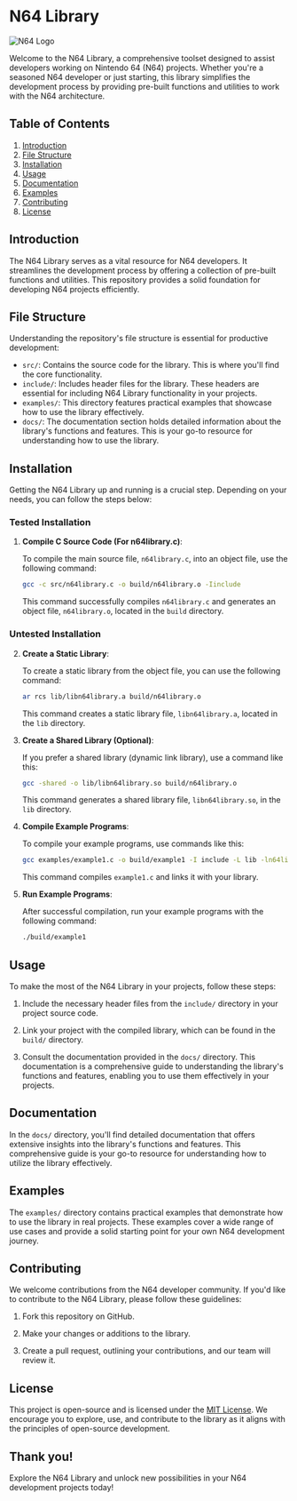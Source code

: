 # N64 Library

![N64 Logo](https://github.com/Degamisu/N64-Library/assets/149022474/2f5f5a98-5190-46ca-82ff-692349cb7b6a)

Welcome to the N64 Library, a comprehensive toolset designed to assist developers working on Nintendo 64 (N64) projects. Whether you're a seasoned N64 developer or just starting, this library simplifies the development process by providing pre-built functions and utilities to work with the N64 architecture.

## Table of Contents

1. [Introduction](#introduction)
2. [File Structure](#file-structure)
3. [Installation](#installation)
4. [Usage](#usage)
5. [Documentation](#documentation)
6. [Examples](#examples)
7. [Contributing](#contributing)
8. [License](#license)

## Introduction

The N64 Library serves as a vital resource for N64 developers. It streamlines the development process by offering a collection of pre-built functions and utilities. This repository provides a solid foundation for developing N64 projects efficiently.

## File Structure

Understanding the repository's file structure is essential for productive development:

- `src/`: Contains the source code for the library. This is where you'll find the core functionality.
- `include/`: Includes header files for the library. These headers are essential for including N64 Library functionality in your projects.
- `examples/`: This directory features practical examples that showcase how to use the library effectively.
- `docs/`: The documentation section holds detailed information about the library's functions and features. This is your go-to resource for understanding how to use the library.

## Installation

Getting the N64 Library up and running is a crucial step. Depending on your needs, you can follow the steps below:

### Tested Installation

1. **Compile C Source Code (For n64library.c)**:

   To compile the main source file, `n64library.c`, into an object file, use the following command:
   
   ```bash
   gcc -c src/n64library.c -o build/n64library.o -Iinclude
   ```

   This command successfully compiles `n64library.c` and generates an object file, `n64library.o`, located in the `build` directory.

### Untested Installation

2. **Create a Static Library**:

   To create a static library from the object file, you can use the following command:

   ```bash
   ar rcs lib/libn64library.a build/n64library.o
   ```

   This command creates a static library file, `libn64library.a`, located in the `lib` directory.

3. **Create a Shared Library (Optional)**:

   If you prefer a shared library (dynamic link library), use a command like this:

   ```bash
   gcc -shared -o lib/libn64library.so build/n64library.o
   ```

   This command generates a shared library file, `libn64library.so`, in the `lib` directory.

4. **Compile Example Programs**:

   To compile your example programs, use commands like this:

   ```bash
   gcc examples/example1.c -o build/example1 -I include -L lib -ln64library
   ```

   This command compiles `example1.c` and links it with your library.

5. **Run Example Programs**:

   After successful compilation, run your example programs with the following command:

   ```bash
   ./build/example1
   ```

## Usage

To make the most of the N64 Library in your projects, follow these steps:

1. Include the necessary header files from the `include/` directory in your project source code.

2. Link your project with the compiled library, which can be found in the `build/` directory.

3. Consult the documentation provided in the `docs/` directory. This documentation is a comprehensive guide to understanding the library's functions and features, enabling you to use them effectively in your projects.

## Documentation

In the `docs/` directory, you'll find detailed documentation that offers extensive insights into the library's functions and features. This comprehensive guide is your go-to resource for understanding how to utilize the library effectively.

## Examples

The `examples/` directory contains practical examples that demonstrate how to use the library in real projects. These examples cover a wide range of use cases and provide a solid starting point for your own N64 development journey.

## Contributing

We welcome contributions from the N64 developer community. If you'd like to contribute to the N64 Library, please follow these guidelines:

1. Fork this repository on GitHub.

2. Make your changes or additions to the library.

3. Create a pull request, outlining your contributions, and our team will review it.

## License

This project is open-source and is licensed under the [MIT License](LICENSE). We encourage you to explore, use, and contribute to the library as it aligns with the principles of open-source development.

## Thank you!
Explore the N64 Library and unlock new possibilities in your N64 development projects today!